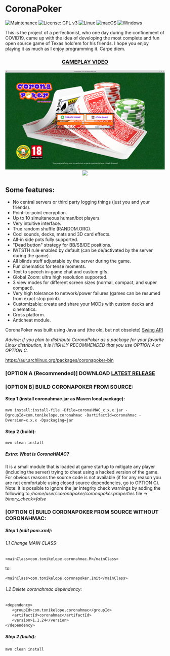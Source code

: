 <h1>CoronaPoker</h1>

[![Maintenance](https://img.shields.io/badge/Maintained%3F-yes-green.svg)](https://GitHub.com/Naereen/StrapDown.js/graphs/commit-activity) [![License: GPL v3](https://img.shields.io/badge/License-GPLv3-blue.svg)](https://www.gnu.org/licenses/gpl-3.0) [![Linux](https://svgshare.com/i/Zhy.svg)](https://svgshare.com/i/Zhy.svg) [![macOS](https://svgshare.com/i/ZjP.svg)](https://svgshare.com/i/ZjP.svg) [![Windows](https://svgshare.com/i/ZhY.svg)](https://svgshare.com/i/ZhY.svg)

This is the project of a perfectionist, who one day during the confinement of COVID19, came up with the idea of developing the most complete and fun open source game of Texas hold'em for his friends. I hope you enjoy playing it as much as I enjoy programming it. Carpe diem.

<h3 align="center"><a href="https://www.youtube.com/watch?v=lAUBjjssKGk"><b>GAMEPLAY VIDEO</b></a></h3>
<p align="center"><img src="https://raw.githubusercontent.com/tonikelope/coronapoker/gh-pages/screenshots/1.png"><br><img src="https://raw.githubusercontent.com/tonikelope/coronapoker/gh-pages/screenshots/13.png"></a></p>

## Some features:
- No central servers or third party logging things (just you and your friends).
- Point-to-point encryption.
- Up to 10 simultaneous human/bot players.
- Very intuitive interface.
- True random shuffle (RANDOM.ORG).
- Cool sounds, decks, mats and 3D card effects.
- All-in side pots fully supported.
- "Dead button" strategy for BB/SB/DE positions.
- IWTSTH rule enabled by default (can be de/activated by the server during the game).
- All blinds stuff adjustable by the server during the game.
- Fun cinematics for tense moments.
- Text to speech in-game chat and custom gifs.
- Global Zoom: ultra high resolution supported.
- 3 view modes for different screen sizes (normal, compact, and super compact).
- Very high tolerance to network/power failures (games can be resumed from exact stop point).
- Customizable: create and share your MODs with custom decks and cinematics.
- Cross platform.
- Anticheat module.

CoronaPoker was built using Java and (the old, but not obsolete) <a href="https://en.wikipedia.org/wiki/Swing_(Java)">Swing API</a>

<i>Advice: if you plan to distribute CoronaPoker as a package for your favorite Linux distribution, it is HIGHLY RECOMMENDED that you use OPTION A or OPTION C.</i>

https://aur.archlinux.org/packages/coronapoker-bin

### [OPTION A (Recommended)] DOWNLOAD <a href="https://github.com/tonikelope/coronapoker/releases/latest">LATEST RELEASE</a>

### [OPTION B] BUILD CORONAPOKER FROM SOURCE:

#### Step 1 (install coronahmac.jar as Maven local package):
```
mvn install:install-file -Dfile=coronaHMAC_x.x.x.jar -DgroupId=com.tonikelope.coronahmac -DartifactId=coronahmac -Dversion=x.x.x -Dpackaging=jar
```
#### Step 2 (build):
```
mvn clean install
```
##### Extra: What is CoronaHMAC?
It is a small module that is loaded at game startup to mitigate any player (including the server) trying to cheat using a hacked version of the game. For obvious reasons the source code is not available (if for any reason you are not comfortable using closed source dependencies, go to OPTION C). 
Note: it is possible to ignore the jar integrity check warnings by adding the following to <i>/home/user/.coronapoker/coronapoker.properties</i> file -> <i>binary_check=false</i>

### [OPTION C] BUILD CORONAPOKER FROM SOURCE WITHOUT CORONAHMAC:

##### Step 1 (edit pom.xml):
###### 1.1 Change MAIN CLASS:
```
<mainClass>com.tonikelope.coronahmac.M</mainClass>
```
to:

```
<mainClass>com.tonikelope.coronapoker.Init</mainClass>
```

###### 1.2 Delete coronahmac dependency:
```
<dependency>
   <groupId>com.tonikelope.coronahmac</groupId>
   <artifactId>coronahmac</artifactId>
   <version>1.1.24</version>
</dependency>
```

##### Step 2 (build):
```
mvn clean install
```



